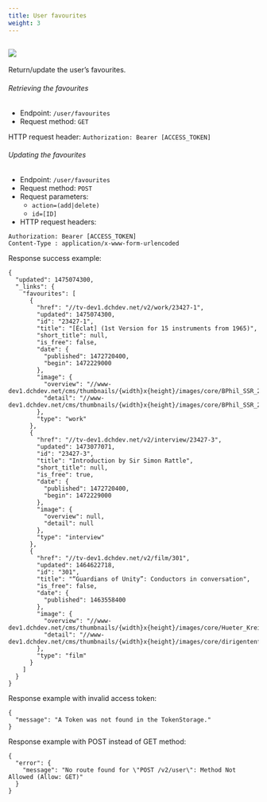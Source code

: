 ```yaml
---
title: User favourites
weight: 3
---
```


## ![](/images/shared/lock.png)

Return/update the user’s favourites. 

###### Retrieving the favourites

- Endpoint: `/user/favourites`
- Request method: `GET`

HTTP request header:
`Authorization: Bearer [ACCESS_TOKEN]`

###### Updating the favourites

- Endpoint: `/user/favourites`
- Request method: `POST`
- Request parameters:
  - `action=(add|delete)`
  - `id=[ID]`
- HTTP request headers:
```
Authorization: Bearer [ACCESS_TOKEN]
Content-Type : application/x-www-form-urlencoded
```

Response success example:
```
{
  "updated": 1475074300,
  "_links": {
    "favourites": [
      {
        "href": "//tv-dev1.dchdev.net/v2/work/23427-1",
        "updated": 1475074300,
        "id": "23427-1",
        "title": "[Éclat] (1st Version for 15 instruments from 1965)",
        "short_title": null,
        "is_free": false,
        "date": {
          "published": 1472720400,
          "begin": 1472229000
        },
        "image": {
          "overview": "//www-dev1.dchdev.net/cms/thumbnails/{width}x{height}/images/core/BPhil_SSR_260816_040_DCH.jpg",
          "detail": "//www-dev1.dchdev.net/cms/thumbnails/{width}x{height}/images/core/BPhil_SSR_260816_040_DCH.jpg"
        },
        "type": "work"
      },
      {
        "href": "//tv-dev1.dchdev.net/v2/interview/23427-3",
        "updated": 1473077071,
        "id": "23427-3",
        "title": "Introduction by Sir Simon Rattle",
        "short_title": null,
        "is_free": true,
        "date": {
          "published": 1472720400,
          "begin": 1472229000
        },
        "image": {
          "overview": null,
          "detail": null
        },
        "type": "interview"
      },
      {
        "href": "//tv-dev1.dchdev.net/v2/film/301",
        "updated": 1464622718,
        "id": "301",
        "title": "“Guardians of Unity”: Conductors in conversation",
        "is_free": false,
        "date": {
          "published": 1463558400
        },
        "image": {
          "overview": "//www-dev1.dchdev.net/cms/thumbnails/{width}x{height}/images/core/Hueter_Kreis_schwarz_en.jpg",
          "detail": "//www-dev1.dchdev.net/cms/thumbnails/{width}x{height}/images/core/dirigentenfilm_dch.jpg"
        },
        "type": "film"
      }
    ]
  }
}
```

Response example with invalid access token:
```
{
  "message": "A Token was not found in the TokenStorage."
}
```

Response example with POST instead of GET method:
```
{
  "error": {
    "message": "No route found for \"POST /v2/user\": Method Not Allowed (Allow: GET)"
  }
}
```